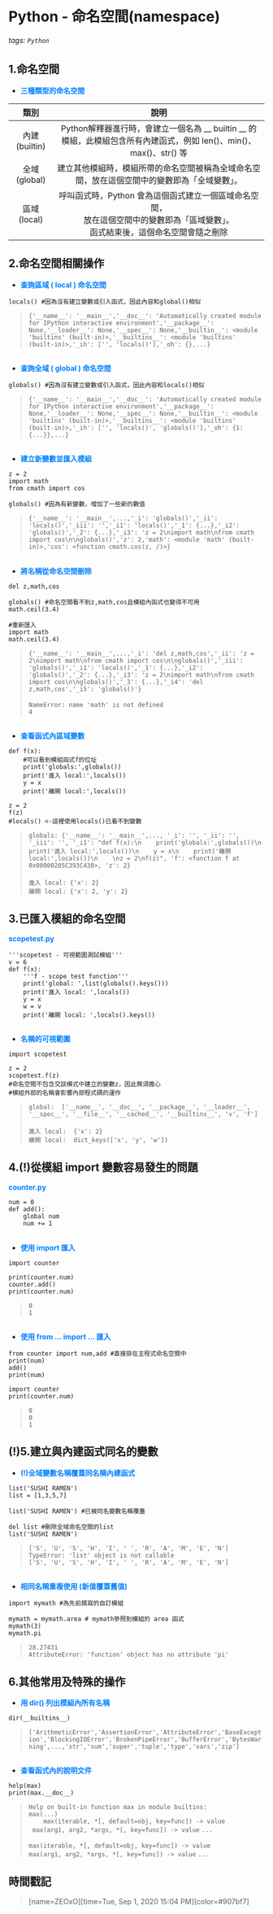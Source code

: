 # Python - 命名空間(namespace)

###### tags: `Python`

## 1.命名空間

* <font color="#0080FF">**三種類型的命名空間**</font>

| 類別 | 說明 |
| :------: | :-----------: |
| 內建(builtin)| Python解釋器進行時，會建立一個名為 __ builtin __ 的模組，此模組包含所有內建函式，例如 len()、min()、max()、str() 等 |
| 全域(global) | 建立其他模組時，模組所帶的命名空間被稱為全域命名空間，放在這個空間中的變數即為「全域變數」。 |
| 區域(local)  | 呼叫函式時，Python 會為這個函式建立一個區域命名空間，</br>放在這個空間中的變數即為「區域變數」。</br>函式結束後，這個命名空間會隨之刪除 |

## 2.命名空間相關操作

* <font color="#0080FF">**查詢區域 ( local ) 命名空間**</font>

```python=+
locals() #因為沒有建立變數或引入函式，因此內容和global()相似
```

> ```{'__name__': '__main__','__doc__': 'Automatically created module for IPython interactive environment','__package__': None,'__loader__': None,'__spec__': None,'__builtin__': <module 'builtins' (built-in)>,'__builtins__': <module 'builtins' (built-in)>,'_ih': ['', 'locals()'],'_oh': {},...}```
## 
* <font color="#0080FF">**查詢全域 ( global ) 命名空間**</font>

```python=+
globals() #因為沒有建立變數或引入函式，因此內容和locals()相似
```

> ```{'__name__': '__main__','__doc__': 'Automatically created module for IPython interactive environment','__package__': None,'__loader__': None,'__spec__': None,'__builtin__': <module 'builtins' (built-in)>,'__builtins__': <module 'builtins' (built-in)>,'_ih': ['', 'locals()', 'globals()'],'_oh': {1: {...}},...}```
##
* <font color="#0080FF">**建立新變數並匯入模組**</font>

```python=+
z = 2
import math
from cmath import cos

globals() #因為有新變數，增加了一些新的數值
```

> ```{'__name__': '__main__',...,'_i': 'globals()','_ii': 'locals()','_iii': '','_i1': 'locals()','_1': {...},'_i2': 'globals()','_2': {...},'_i3': 'z = 2\nimport math\nfrom cmath import cos\n\nglobals()','z': 2,'math': <module 'math' (built-in)>,'cos': <function cmath.cos(z, /)>}```
## 
* <font color="#0080FF">**將名稱從命名空間刪除**</font>

```python=+
del z,math,cos

globals() #命名空間看不到z,math,cos且模組內函式也變得不可用
math.ceil(3.4)

#重新匯入
import math
math.ceil(3.4)
```

> ```{'__name__': '__main__',...,'_i': 'del z,math,cos','_ii': 'z = 2\nimport math\nfrom cmath import cos\n\nglobals()','_iii': 'globals()','_i1': 'locals()','_1': {...},'_i2': 'globals()','_2': {...},'_i3': 'z = 2\nimport math\nfrom cmath import cos\n\nglobals()','_3': {...},'_i4': 'del z,math,cos','_i5': 'globals()'}```</br></br>
> ```NameError: name 'math' is not defined```</br>
> ```4```
##
* <font color="#0080FF">**查看函式內區域變數**</font>

```python=+
def f(x):
    #可以看到模組函式f的位址
    print('globals:',globals())
    print('進入 local:',locals())
    y = x
    print('離開 local:',locals())
    
z = 2
f(z)
#locals() <-這裡使用locals()已看不到變數
```

> ```globals: {'__name__': '__main__',..., '_i': '', '_ii': '', '_iii': '', '_i1': "def f(x):\n    print('globals:',globals())\n    print('進入 local:',locals())\n    y = x\n    print('離開 local:',locals())\n    \nz = 2\nf(z)", 'f': <function f at 0x00000205C393C438>, 'z': 2}```</br></br>
> ```進入 local: {'x': 2}```</br>
> ```離開 local: {'x': 2, 'y': 2}```

## 3.已匯入模組的命名空間

<font color="#0080FF">**scopetest.py**</font>

```python=+
'''scopetest - 可視範圍測試模組'''
v = 6
def f(x):
    '''f - scope test function'''
    print('global: ',list(globals().keys()))
    print('進入 local: ',locals())
    y = x
    w = v
    print('離開 local: ',locals().keys())
```
##
* <font color="#0080FF">**名稱的可視範圍**</font>

```python=+
import scopetest

z = 2
scopetest.f(z)
#命名空間不包含交談模式中建立的變數z，因此無須擔心
#模組外部的名稱會影響內部程式碼的運作
```

> ```global:  ['__name__', '__doc__', '__package__', '__loader__', '__spec__', '__file__', '__cached__', '__builtins__', 'v', 'f']```</br></br>
> ```進入 local:  {'x': 2}```</br>
> ```離開 local:  dict_keys(['x', 'y', 'w'])```

## 4.(!)從模組 import 變數容易發生的問題


<font color="#0080FF">**counter.py**</font>

```python=+
num = 0
def add():
    global num
    num += 1
```
##
* <font color="#0080FF">**使用 import 匯入**</font>

```python=+
import counter

print(counter.num)
counter.add()
print(counter.num)
```

> ```0```</br>
> ```1```
##
* <font color="#0080FF">**使用 from ... import ... 匯入**</font>

```python=+
from counter import num,add #直接掛在主程式命名空間中
print(num)
add()
print(num)

import counter
print(counter.num)
```

> ```0```</br>
> ```0```</br>
> ```1```

## (!)5.建立與內建函式同名的變數

* <font color="#0080FF">**(!)全域變數名稱覆蓋同名稱內建函式**</font>

```python=+
list('SUSHI RAMEN')
list = [1,3,5,7]

list('SUSHI RAMEN') #已被同名變數名稱覆蓋

del list #刪除全域命名空間的list
list('SUSHI RAMEN')
```

> ```['S', 'U', 'S', 'H', 'I', ' ', 'R', 'A', 'M', 'E', 'N']```</br>
> ```TypeError: 'list' object is not callable```</br>
> ```['S', 'U', 'S', 'H', 'I', ' ', 'R', 'A', 'M', 'E', 'N']```
##
* <font color="#0080FF">**相同名稱重複使用 (新值覆蓋舊值)**</font>

```python=+
import mymath #為先前撰寫的自訂模組

mymath = mymath.area # mymath參照到模組的 area 函式
mymath(3)
mymath.pi
```

> ```28.27431```</br>
> ```AttributeError: 'function' object has no attribute 'pi'```

## 6.其他常用及特殊的操作

* <font color="#0080FF">**用 dir() 列出模組內所有名稱**</font>

```python=+
dir(__builtins__)
```

> ```['ArithmeticError','AssertionError','AttributeError','BaseException','BlockingIOError','BrokenPipeError','BufferError','BytesWarning',...,'str','sum','super','tuple','type','vars','zip']```
##
* <font color="#0080FF">**查看函式內的說明文件**</font>

```python=+
help(max)
print(max.__doc__)
```

> ```Help on built-in function max in module builtins:```</br>
> ```max(...)```</br>
> ```    max(iterable, *[, default=obj, key=func]) -> value```</br>
> ``` max(arg1, arg2, *args, *[, key=func]) -> value```
> ```...```</br></br>
> ```max(iterable, *[, default=obj, key=func]) -> value```</br>
> ```max(arg1, arg2, *args, *[, key=func]) -> value```
> ```...```





## 時間戳記

> [name=ZEOxO][time=Tue, Sep 1, 2020 15:04 PM][color=#907bf7]